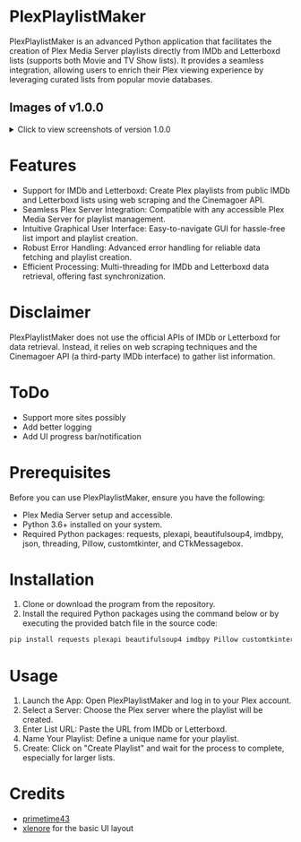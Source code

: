 # PlexPlaylistMaker
PlexPlaylistMaker is an advanced Python application that facilitates the creation of Plex Media Server playlists directly from IMDb and Letterboxd lists (supports both Movie and TV Show lists). It provides a seamless integration, allowing users to enrich their Plex viewing experience by leveraging curated lists from popular movie databases.

## Images of v1.0.0
<details>
  <summary>Click to view screenshots of version 1.0.0</summary>
  <img src="https://github.com/primetime43/PlexPlaylistMaker/assets/12754111/c6ad2b05-5df9-44d3-9821-7ede76573fb0">
  <img src="https://github.com/primetime43/PlexPlaylistMaker/assets/12754111/230cca13-7f2e-4cc1-b4cd-a2ab996eae4c">
</details>

# Features
* Support for IMDb and Letterboxd: Create Plex playlists from public IMDb and Letterboxd lists using web scraping and the Cinemagoer API.
* Seamless Plex Server Integration: Compatible with any accessible Plex Media Server for playlist management.
* Intuitive Graphical User Interface: Easy-to-navigate GUI for hassle-free list import and playlist creation.
* Robust Error Handling: Advanced error handling for reliable data fetching and playlist creation.
* Efficient Processing: Multi-threading for IMDb and Letterboxd data retrieval, offering fast synchronization.

# Disclaimer
PlexPlaylistMaker does not use the official APIs of IMDb or Letterboxd for data retrieval. Instead, it relies on web scraping techniques and the Cinemagoer API (a third-party IMDb interface) to gather list information.

# ToDo
* Support more sites possibly
* Add better logging
* Add UI progress bar/notification

# Prerequisites
Before you can use PlexPlaylistMaker, ensure you have the following:

* Plex Media Server setup and accessible.
* Python 3.6+ installed on your system.
* Required Python packages: requests, plexapi, beautifulsoup4, imdbpy, json, threading, Pillow, customtkinter, and CTkMessagebox.

# Installation
1. Clone or download the program from the repository.
2. Install the required Python packages using the command below or by executing the provided batch file in the source code:
```bash
pip install requests plexapi beautifulsoup4 imdbpy Pillow customtkinter CTkMessagebox
```

# Usage
1. Launch the App: Open PlexPlaylistMaker and log in to your Plex account.
2. Select a Server: Choose the Plex server where the playlist will be created.
3. Enter List URL: Paste the URL from IMDb or Letterboxd.
4. Name Your Playlist: Define a unique name for your playlist.
5. Create: Click on "Create Playlist" and wait for the process to complete, especially for larger lists.

# Credits
* [primetime43](https://github.com/primetime43)
* [xlenore](https://github.com/xlenore) for the basic UI layout
